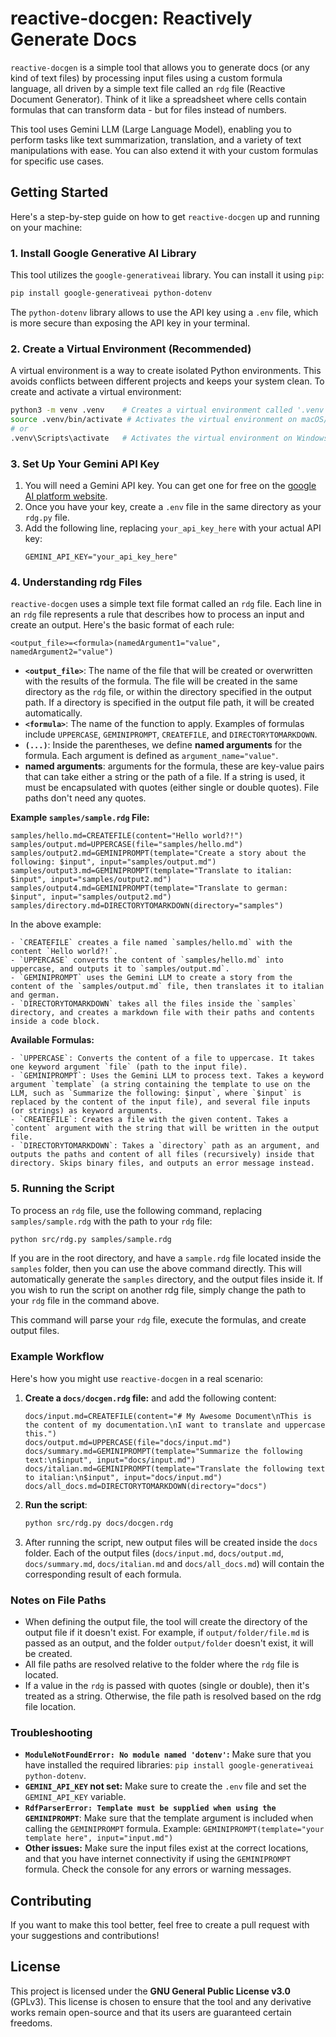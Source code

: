 # reactive-docgen: Reactively Generate Docs

`reactive-docgen` is a simple tool that allows you to generate docs (or any kind of text files) by processing input files using a custom formula language, all driven by a simple text file called an `rdg` file (Reactive Document Generator). Think of it like a spreadsheet where cells contain formulas that can transform data - but for files instead of numbers.

This tool uses Gemini LLM (Large Language Model), enabling you to perform tasks like text summarization, translation, and a variety of text manipulations with ease. You can also extend it with your custom formulas for specific use cases.

## Getting Started

Here's a step-by-step guide on how to get `reactive-docgen` up and running on your machine:

### 1. Install Google Generative AI Library
This tool utilizes the `google-generativeai` library. You can install it using `pip`:

```bash
pip install google-generativeai python-dotenv
```
The `python-dotenv` library allows to use the API key using a `.env` file, which is more secure than exposing the API key in your terminal.

### 2. Create a Virtual Environment (Recommended)
A virtual environment is a way to create isolated Python environments. This avoids conflicts between different projects and keeps your system clean. To create and activate a virtual environment:

```bash
python3 -m venv .venv    # Creates a virtual environment called '.venv'
source .venv/bin/activate # Activates the virtual environment on macOS/Linux
# or
.venv\Scripts\activate   # Activates the virtual environment on Windows
```

### 3. Set Up Your Gemini API Key
1. You will need a Gemini API key. You can get one for free on the [google AI platform website](https://ai.google.dev/).
2. Once you have your key, create a `.env` file in the same directory as your `rdg.py` file.
3. Add the following line, replacing `your_api_key_here` with your actual API key:
   ```env
   GEMINI_API_KEY="your_api_key_here"
   ```

### 4. Understanding rdg Files

`reactive-docgen` uses a simple text file format called an `rdg` file. Each line in an `rdg` file represents a rule that describes how to process an input and create an output. Here's the basic format of each rule:

   ```
   <output_file>=<formula>(namedArgument1="value", namedArgument2="value")
   ```

   -   **`<output_file>`**:  The name of the file that will be created or overwritten with the results of the formula. The file will be created in the same directory as the `rdg` file, or within the directory specified in the output path. If a directory is specified in the output file path, it will be created automatically.
   -   **`<formula>`**: The name of the function to apply. Examples of formulas include `UPPERCASE`, `GEMINIPROMPT`, `CREATEFILE`, and `DIRECTORYTOMARKDOWN`.
   -   **`(...)`**: Inside the parentheses, we define **named arguments** for the formula. Each argument is defined as `argument_name="value"`.
   -  **named arguments**: arguments for the formula, these are key-value pairs that can take either a string or the path of a file. If a string is used, it must be encapsulated with quotes (either single or double quotes). File paths don't need any quotes.

   **Example `samples/sample.rdg` File:**

   ```
   samples/hello.md=CREATEFILE(content="Hello world?!")
   samples/output.md=UPPERCASE(file="samples/hello.md")
   samples/output2.md=GEMINIPROMPT(template="Create a story about the following: $input", input="samples/output.md")
   samples/output3.md=GEMINIPROMPT(template="Translate to italian: $input", input="samples/output2.md")
   samples/output4.md=GEMINIPROMPT(template="Translate to german: $input", input="samples/output2.md")
   samples/directory.md=DIRECTORYTOMARKDOWN(directory="samples")
   ```

   In the above example:

    - `CREATEFILE` creates a file named `samples/hello.md` with the content `Hello world?!`.
    - `UPPERCASE` converts the content of `samples/hello.md` into uppercase, and outputs it to `samples/output.md`.
    - `GEMINIPROMPT` uses the Gemini LLM to create a story from the content of the `samples/output.md` file, then translates it to italian and german.
    - `DIRECTORYTOMARKDOWN` takes all the files inside the `samples` directory, and creates a markdown file with their paths and contents inside a code block.

   **Available Formulas:**

    - `UPPERCASE`: Converts the content of a file to uppercase. It takes one keyword argument `file` (path to the input file).
    - `GEMINIPROMPT`: Uses the Gemini LLM to process text. Takes a keyword argument `template` (a string containing the template to use on the LLM, such as `Summarize the following: $input`, where `$input` is replaced by the content of the input file), and several file inputs (or strings) as keyword arguments.
    - `CREATEFILE`: Creates a file with the given content. Takes a `content` argument with the string that will be written in the output file.
    - `DIRECTORYTOMARKDOWN`: Takes a `directory` path as an argument, and outputs the paths and content of all files (recursively) inside that directory. Skips binary files, and outputs an error message instead.

### 5. Running the Script

To process an `rdg` file, use the following command, replacing `samples/sample.rdg` with the path to your `rdg` file:

   ```bash
   python src/rdg.py samples/sample.rdg
   ```
   
   If you are in the root directory, and have a `sample.rdg` file located inside the `samples` folder, then you can use the above command directly. This will automatically generate the `samples` directory, and the output files inside it. If you wish to run the script on another rdg file, simply change the path to your `rdg` file in the command above.

   This command will parse your `rdg` file, execute the formulas, and create output files.

### Example Workflow

Here's how you might use `reactive-docgen` in a real scenario:

1.  **Create a `docs/docgen.rdg` file:** and add the following content:
    ```
    docs/input.md=CREATEFILE(content="# My Awesome Document\nThis is the content of my documentation.\nI want to translate and uppercase this.")
    docs/output.md=UPPERCASE(file="docs/input.md")
    docs/summary.md=GEMINIPROMPT(template="Summarize the following text:\n$input", input="docs/input.md")
    docs/italian.md=GEMINIPROMPT(template="Translate the following text to italian:\n$input", input="docs/input.md")
    docs/all_docs.md=DIRECTORYTOMARKDOWN(directory="docs")
    ```
2.  **Run the script**:
    ```bash
    python src/rdg.py docs/docgen.rdg
    ```
3.  After running the script, new output files will be created inside the `docs` folder. Each of the output files (`docs/input.md`, `docs/output.md`, `docs/summary.md`, `docs/italian.md` and `docs/all_docs.md`) will contain the corresponding result of each formula.

### Notes on File Paths
- When defining the output file, the tool will create the directory of the output file if it doesn't exist. For example, if `output/folder/file.md` is passed as an output, and the folder `output/folder` doesn't exist, it will be created.
- All file paths are resolved relative to the folder where the `rdg` file is located.
- If a value in the `rdg` is passed with quotes (single or double), then it's treated as a string. Otherwise, the file path is resolved based on the rdg file location.

### Troubleshooting

*   **`ModuleNotFoundError: No module named 'dotenv'`:** Make sure that you have installed the required libraries: `pip install google-generativeai python-dotenv`.
*   **`GEMINI_API_KEY` not set:** Make sure to create the `.env` file and set the `GEMINI_API_KEY` variable.
*   **`RdfParserError: Template must be supplied when using the GEMINIPROMPT`**: Make sure that the template argument is included when calling the `GEMINIPROMPT` formula. Example: `GEMINIPROMPT(template="your template here", input="input.md")`
*   **Other issues:** Make sure the input files exist at the correct locations, and that you have internet connectivity if using the `GEMINIPROMPT` formula. Check the console for any errors or warning messages.

## Contributing

If you want to make this tool better, feel free to create a pull request with your suggestions and contributions!

## License

This project is licensed under the **GNU General Public License v3.0** (GPLv3). This license is chosen to ensure that the tool and any derivative works remain open-source and that its users are guaranteed certain freedoms.
